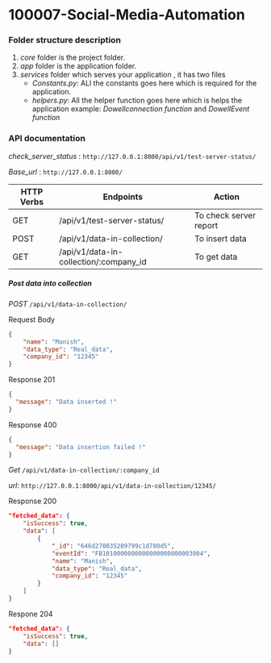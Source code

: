 # 100007-Social-Media-Automation

### Folder structure description

1. _core_ folder is the project folder.
2. _app_ folder is the application folder.
3. _services_ folder which serves your application , it has two files
    - _Constants.py_: ALl the constants goes here which is required for the application.
    - _helpers.py_: All the helper function goes here which is helps the application example: _Dowellconnection function_ and _DowellEvent function_
### API documentation

_check_server_status_ : `http://127.0.0.1:8000/api/v1/test-server-status/`

_Base_url_ : `http://127.0.0.1:8000/`

| HTTP Verbs | Endpoints                      | Action                                               |
|------------|--------------------------------|------------------------------------------------------|
| GET       | /api/v1/test-server-status/ | To check server report           |
| POST      | /api/v1/data-in-collection/ | To insert data                           |
| GET        | /api/v1/data-in-collection/:company_id  | To get data                       |


##### Post data into collection
_POST_ `/api/v1/data-in-collection/`

Request Body
```json
{
    "name": "Manish",
    "data_type": "Real_data",
    "company_id": "12345"
}
```
Response 201
```json
{
  "message": "Data inserted !"
}
```
Response 400
```json
{
  "message": "Data insertion failed !"
}
```

_Get_ `/api/v1/data-in-collection/:company_id`

_url_: `http://127.0.0.1:8000/api/v1/data-in-collection/12345/` 

Response 200 
```json
"fetched_data": {
    "isSuccess": true,
    "data": [
        {
            "_id": "646d270835289799c1d780d5",
            "eventId": "FB1010000000000000000000003004",
            "name": "Manish",
            "data_type": "Real_data",
            "company_id": "12345"
        }
    ]
}
```
Respone 204 
```json
"fetched_data": {
    "isSuccess": true,
    "data": []
}
```
